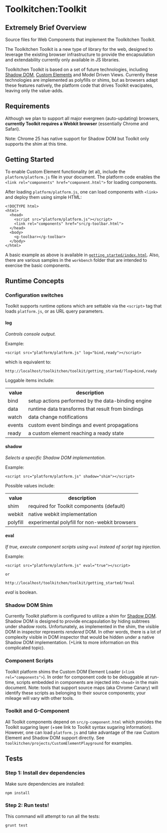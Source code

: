 # Toolkitchen:Toolkit

## Extremely Brief Overview

Source files for Web Components that implement the Toolkitchen Toolkit.

The Toolkitchen Toolkit is a new type of library for the web, designed to leverage the existing browser infrastructure to provide the encapsulation and extendability currently only available in JS libraries.

Toolkitchen Toolkit is based on a set of future technologies, including [Shadow DOM](https://dvcs.w3.org/hg/webcomponents/raw-file/tip/spec/shadow/index.html), [Custom Elements](https://dvcs.w3.org/hg/webcomponents/raw-file/tip/spec/custom/index.html) and Model Driven Views. Currently these technologies are implemented as polyfills or shims, but as browsers adapt these features natively, the platform code that drives Toolkit evacipates, leaving only the value-adds.

## Requirements

Although we plan to support all major evergreen (auto-updating) browsers, **currently Toolkit requires a Webkit browser** (essentially Chrome and Safari). 

Note: Chrome 25 has native support for Shadow DOM but Toolkit only supports the shim at this time.

## Getting Started

To enable Custom Element functionality (et al), include the `platform/platform.js` file in your document. The platform code enables the `<link rel="components" href="component.html">` for loading components.

After loading `platform/platform.js`, one can load components with `<link>` and deploy them using simple HTML:

    <!DOCTYPE html>
    <html>
      <head>
        <script src="platform/platform.js"></script>
        <link rel="components" href="src/g-toolbar.html">
      </head>
      <body>
        <g-toolbar></g-toolbar>
      </body>
    </html>

A basic example as above is available in [`getting_started/index.html`](getting_started/index.html). Also, there are various samples in the `workbench` folder that are intended to exercise the basic components.

## Runtime Concepts

### Configuration switches

Toolkit supports runtime options which are settable via the `<script>` tag that loads `platform.js`, or as URL query parameters.

#### log

*Controls console output.*

Example:

    <script src="platform/platform.js" log="bind,ready"></script>

which is equivalent to:

    http://localhost/toolkitchen/toolkit/getting_started/?log=bind,ready

Loggable items include:

<table>
  <tr>
    <th>value</th><th>description</th>
  </tr>
  <tr>
    <td>bind</td><td>setup actions performed by the data-binding engine</td>
  </tr>
  <tr>
    <td>data</td><td>runtime data transforms that result from bindings</td>
  </tr>
  <tr>
    <td>watch</td><td>data change notifications</td>
  </tr>
  <tr>
    <td>events</td><td>custom event bindings and event propagations</td>
  </tr>
  <tr>
    <td>ready</td><td>a custom element reaching a ready state</td>
  </tr>
</table>

#### shadow

*Selects a specific Shadow DOM implementation.*

Example:

    <script src="platform/platform.js" shadow="shim"></script>

Possible values include:

<table>
  <tr>
    <th>value</th><th>description</th>
  </tr>
  <tr>
    <td>shim</td><td>required for Toolkit components (default)</td>
  </tr>
  <tr>
    <td>webkit</td><td>native webkit implementation</td>
  </tr>
  <tr>
    <td>polyfill</td><td>experimental polyfill for non-webkit browsers</td>
  </tr>
</table>

#### eval

*If true, execute component scripts using `eval` instead of script tag injection.*

Example:

    <script src="platform/platform.js" eval="true"></script>

	or

	http://localhost/toolkitchen/toolkit/getting_started/?eval

_eval_ is boolean.

### Shadow DOM Shim

Currently Toolkit platform is configured to utilize a shim for [Shadow DOM](https://dvcs.w3.org/hg/webcomponents/raw-file/tip/spec/shadow/index.html). Shadow DOM is designed to provide encapsulation by hiding subtrees under shadow roots. Unfortunately, as implemented in the shim, the visible DOM in inspector represents *rendered* DOM. In other words, there is a lot of complexity visible in DOM inspector that would be hidden under a native Shadow DOM implementation. (+Link to more information on this complicated topic).

### Component Scripts

Toolkit platform shims the Custom DOM Element Loader (`<link rel="components">`). In order for component code to be debuggable at run-time, scripts embedded in components are injected into `<head>` in the main document. Note: tools that support source maps (aka Chrome Canary) will identify these scripts as belonging to their source components; your mileage will vary with other tools.

### Toolkit and G-Component

All Toolkit components depend on `src/g-component.html` which provides the Toolkit sugaring layer (+see link to Toolkit syntax sugaring information). However, one can load `platform.js` and take advantage of the raw Custom Element and Shadow DOM support directly. See `toolkitchen/projects/CustomElementPlayground` for examples.

## Tests

### Step 1: Install dev dependencies

Make sure dependencies are installed:

	npm install

### Step 2: Run tests!

This command will attempt to run all the tests:

	grunt test
